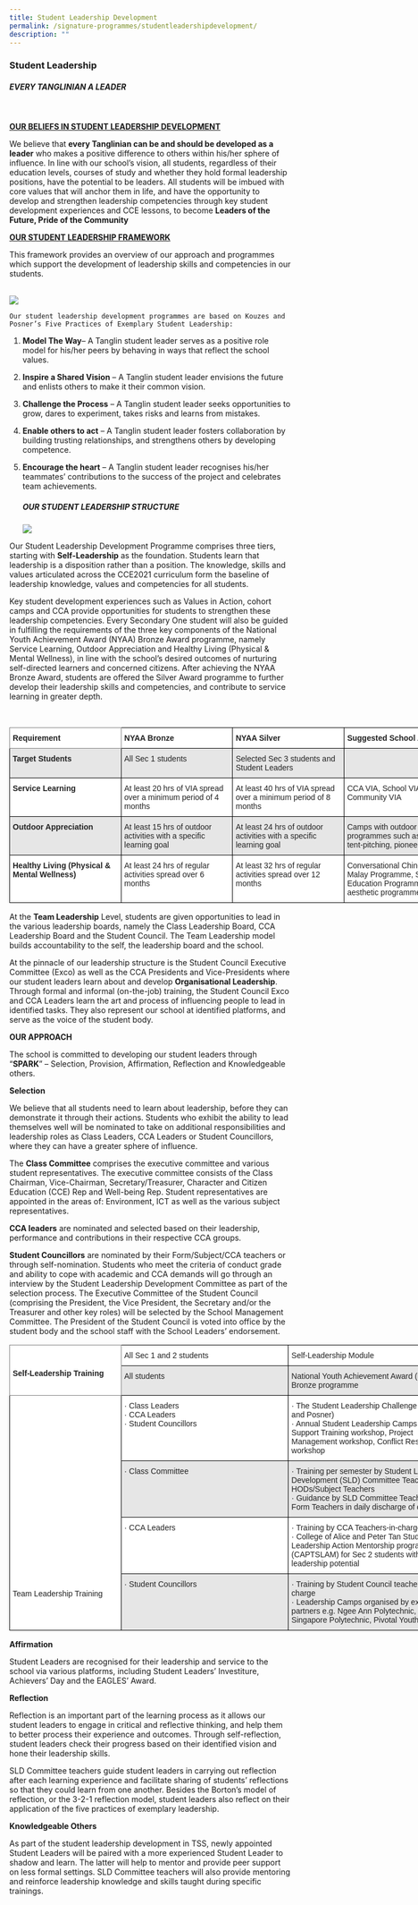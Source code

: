 ```yaml
---
title: Student Leadership Development
permalink: /signature-programmes/studentleadershipdevelopment/
description: ""
---
```

### Student Leadership


##### EVERY TANGLINIAN A LEADER
<br>

<u> <b> OUR BELIEFS IN STUDENT LEADERSHIP DEVELOPMENT </b> </u>

We believe that <b>every Tanglinian can be and should be developed as a leader</b> who makes a positive difference to others within his/her sphere of influence. In line with our school’s vision, all students, regardless of their education levels, courses of study and whether they hold formal leadership positions, have the potential to be leaders. All students will be imbued with core values that will anchor them in life, and have the opportunity to develop and strengthen leadership competencies through key student development experiences and CCE lessons, to become <b>Leaders of the Future, Pride of the Community</b>
	
<u> <b>OUR STUDENT LEADERSHIP FRAMEWORK</b> </u>

This framework provides an overview of our approach and programmes which support the development of leadership skills and competencies in our students.
	<br>
	<br>
	
![](/images/Tanglin%20emblem.png)
	
	Our student leadership development programmes are based on Kouzes and Posner’s Five Practices of Exemplary Student Leadership:

1.  <b>Model The Way</b>– A Tanglin student leader serves as a positive role model for his/her peers by behaving in ways that reflect the school values.
2.  <b>Inspire a Shared Vision</b> – A Tanglin student leader envisions the future and enlists others to make it their common vision.
3.  <b>Challenge the Process</b> – A Tanglin student leader seeks opportunities to grow, dares to experiment, takes risks and learns from mistakes.
4.  <b>Enable others to act</b> – A Tanglin student leader fosters collaboration by building trusting relationships, and strengthens others by developing competence.
5.  <b>Encourage the heart</b> – A Tanglin student leader recognises his/her teammates’ contributions to the success of the project and celebrates team achievements.
	<br>
	
	##### OUR STUDENT LEADERSHIP STRUCTURE
	
	
	![](/images/Picture-2.png)
	
Our Student Leadership Development Programme comprises three tiers, starting with <b>Self-Leadership</b> as the foundation. Students learn that leadership is a disposition rather than a position. The knowledge, skills and values articulated across the CCE2021 curriculum form the baseline of leadership knowledge, values and competencies for all students.

Key student development experiences such as Values in Action, cohort camps and CCA provide opportunities for students to strengthen these leadership competencies. Every Secondary One student will also be guided in fulfilling the requirements of the three key components of the National Youth Achievement Award (NYAA) Bronze Award programme, namely Service Learning, Outdoor Appreciation and Healthy Living (Physical & Mental Wellness), in line with the school’s desired outcomes of nurturing self-directed learners and concerned citizens. After achieving the NYAA Bronze Award, students are offered the Silver Award programme to further develop their leadership skills and competencies, and contribute to service learning in greater depth.

<br>
<style type="text/css">
.tg  {border-collapse:collapse;border-spacing:0;}
.tg td{border-color:black;border-style:solid;border-width:1px;font-family:Arial, sans-serif;font-size:14px;
  overflow:hidden;padding:10px 5px;word-break:normal;}
.tg th{border-color:black;border-style:solid;border-width:1px;font-family:Arial, sans-serif;font-size:14px;
  font-weight:normal;overflow:hidden;padding:10px 5px;word-break:normal;}
.tg .tg-l2bf{background-color:#FFF;color:#222;font-weight:bold;text-align:left;vertical-align:top}
.tg .tg-xyrl{background-color:#E6E6E6;color:#222;text-align:left;vertical-align:top}
.tg .tg-0f6e{background-color:#FFF;border-color:inherit;color:#222;font-weight:bold;text-align:left;vertical-align:top}
.tg .tg-rs0e{background-color:#E6E6E6;color:#222;font-weight:bold;text-align:left;vertical-align:top}
.tg .tg-tsok{background-color:#FFF;color:#222;text-align:left;vertical-align:top}
</style>
<table class="tg" style="undefined;table-layout: fixed; width: 800px">
<colgroup>
<col style="width: 200px">
<col style="width: 200px">
<col style="width: 200px">
<col style="width: 200px">
</colgroup>
<thead>
  <tr>
    <th class="tg-0f6e"><span style="font-weight:bold">Requirement</span></th>
    <th class="tg-l2bf"><span style="font-weight:bold">NYAA Bronze</span></th>
    <th class="tg-l2bf"><span style="font-weight:bold">NYAA Silver</span></th>
    <th class="tg-l2bf"><span style="font-weight:bold">Suggested School Activities</span></th>
  </tr>
</thead>
<tbody>
  <tr>
    <td class="tg-rs0e"><span style="font-weight:bold">Target Students</span></td>
    <td class="tg-xyrl">All Sec 1 students</td>
    <td class="tg-xyrl">Selected Sec 3 students and Student Leaders</td>
    <td class="tg-xyrl"> </td>
  </tr>
  <tr>
    <td class="tg-l2bf"><span style="font-weight:bold">Service Learning</span></td>
    <td class="tg-tsok">At least 20 hrs of VIA spread over a minimum period of 4 months</td>
    <td class="tg-tsok">At least 40 hrs of VIA spread over a minimum period of 8 months</td>
    <td class="tg-tsok">CCA VIA, School VIA, Community VIA</td>
  </tr>
  <tr>
    <td class="tg-rs0e"><span style="font-weight:bold">Outdoor Appreciation</span></td>
    <td class="tg-xyrl">At least 15 hrs of outdoor activities with a specific learning goal</td>
    <td class="tg-xyrl">At least 24 hrs of outdoor activities with a specific learning goal</td>
    <td class="tg-xyrl">Camps with outdoor programmes such as hikes, tent-pitching, pioneering</td>
  </tr>
  <tr>
    <td class="tg-l2bf"><span style="font-weight:bold">Healthy Living (Physical &amp; Mental Wellness)</span></td>
    <td class="tg-tsok">At least 24 hrs of regular activities spread over 6 months</td>
    <td class="tg-tsok">At least 32 hrs of regular activities spread over 12 months</td>
    <td class="tg-tsok">Conversational Chinese and Malay Programme, Sports Education Programme, aesthetic programmes</td>
  </tr>
</tbody>
</table>


At the **Team Leadership** Level, students are given opportunities to lead in the various leadership boards, namely the Class Leadership Board, CCA Leadership Board and the Student Council. The Team Leadership model builds accountability to the self, the leadership board and the school.

At the pinnacle of our leadership structure is the Student Council Executive Committee (Exco) as well as the CCA Presidents and Vice-Presidents where our student leaders learn about and develop **Organisational Leadership**. Through formal and informal (on-the-job) training, the Student Council Exco and CCA Leaders learn the art and process of influencing people to lead in identified tasks. They also represent our school at identified platforms, and serve as the voice of the student body.

**OUR APPROACH**

The school is committed to developing our student leaders through “**SPARK**” – Selection, Provision, Affirmation, Reflection and Knowledgeable others.

**Selection**

We believe that all students need to learn about leadership, before they can demonstrate it through their actions. Students who exhibit the ability to lead themselves well will be nominated to take on additional responsibilities and leadership roles as Class Leaders, CCA Leaders or Student Councillors, where they can have a greater sphere of influence.

The **Class Committee** comprises the executive committee and various student representatives. The executive committee consists of the Class Chairman, Vice-Chairman, Secretary/Treasurer, Character and Citizen Education (CCE) Rep and Well-being Rep. Student representatives are appointed in the areas of: Environment, ICT as well as the various subject representatives.

**CCA leaders** are nominated and selected based on their leadership, performance and contributions in their respective CCA groups.

**Student Councillors** are nominated by their Form/Subject/CCA teachers or through self-nomination. Students who meet the criteria of conduct grade and ability to cope with academic and CCA demands will go through an interview by the Student Leadership Development Committee as part of the selection process. The Executive Committee of the Student Council (comprising the President, the Vice President, the Secretary and/or the Treasurer and other key roles) will be selected by the School Management Committee. The President of the Student Council is voted into office by the student body and the school staff with the School Leaders’ endorsement.



<style type="text/css">
.tg  {border-collapse:collapse;border-spacing:0;}
.tg td{border-color:black;border-style:solid;border-width:1px;font-family:Arial, sans-serif;font-size:14px;
  overflow:hidden;padding:10px 5px;word-break:normal;}
.tg th{border-color:black;border-style:solid;border-width:1px;font-family:Arial, sans-serif;font-size:14px;
  font-weight:normal;overflow:hidden;padding:10px 5px;word-break:normal;}
.tg .tg-xyrl{background-color:#E6E6E6;color:#222;text-align:left;vertical-align:top}
.tg .tg-0f6e{background-color:#FFF;border-color:inherit;color:#222;font-weight:bold;text-align:left;vertical-align:top}
.tg .tg-tsok{background-color:#FFF;color:#222;text-align:left;vertical-align:top}
</style>
<table class="tg" style="undefined;table-layout: fixed; width: 800px">
<colgroup>
<col style="width: 200px">
<col style="width: 300px">
<col style="width: 300px">
</colgroup>
<thead>
  <tr>
    <th class="tg-0f6e" rowspan="2"><br><br>Self-Leadership Training<br><br> </th>
    <th class="tg-tsok">All Sec 1 and 2 students</th>
    <th class="tg-tsok">Self-Leadership Module</th>
  </tr>
  <tr>
    <th class="tg-xyrl">All students</th>
    <th class="tg-xyrl">National Youth Achievement Award (NYAA) Bronze programme</th>
  </tr>
</thead>
<tbody>
  <tr>
    <td class="tg-tsok" rowspan="4"><br><br><br><br><br><br><br><br><br><br><br><br><br><br><br><br><br><br><br><br><br>Team Leadership Training<br> <br> </td>
    <td class="tg-tsok">·       Class Leaders<br>·       CCA Leaders<br>·       Student Councillors</td>
    <td class="tg-tsok">·       The Student Leadership Challenge (Kouzes and Posner)<br>·       Annual Student Leadership Camps e.g. Peer Support Training workshop, Project Management workshop, Conflict Resolution workshop</td>
  </tr>
  <tr>
    <td class="tg-xyrl">·       Class Committee</td>
    <td class="tg-xyrl">·       Training per semester by Student Leadership Development (SLD) Committee Teachers and HODs/Subject Teachers<br>·       Guidance by SLD Committee Teachers and Form Teachers in daily discharge of duties</td>
  </tr>
  <tr>
    <td class="tg-tsok">·       CCA Leaders</td>
    <td class="tg-tsok">·       Training by CCA Teachers-in-charge<br>·       College of Alice and Peter Tan Student Leadership Action Mentorship programme (CAPTSLAM) for Sec 2 students with leadership potential</td>
  </tr>
  <tr>
    <td class="tg-xyrl">·       Student Councillors</td>
    <td class="tg-xyrl">·       Training by Student Council teachers-in-charge<br>·       Leadership Camps organised by external partners e.g. Ngee Ann Polytechnic, Singapore Polytechnic, Pivotal Youth</td>
  </tr>
</tbody>
</table>

**Affirmation**

Student Leaders are recognised for their leadership and service to the school via various platforms, including Student Leaders’ Investiture, Achievers’ Day and the EAGLES’ Award. 

**Reflection**

Reflection is an important part of the learning process as it allows our student leaders to engage in critical and reflective thinking, and help them to better process their experience and outcomes. Through self-reflection, student leaders check their progress based on their identified vision and hone their leadership skills.

SLD Committee teachers guide student leaders in carrying out reflection after each learning experience and facilitate sharing of students’ reflections so that they could learn from one another. Besides the Borton’s model of reflection, or the 3-2-1 reflection model, student leaders also reflect on their application of the five practices of exemplary leadership.

**Knowledgeable Others**

As part of the student leadership development in TSS, newly appointed Student Leaders will be paired with a more experienced Student Leader to shadow and learn. The latter will help to mentor and provide peer support on less formal settings. SLD Committee teachers will also provide mentoring and reinforce leadership knowledge and skills taught during specific trainings.